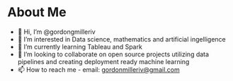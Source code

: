 # About Me


- 👋 Hi, I’m @gordongmilleriv
- 👀 I’m interested in Data science, mathematics and artificial ingelligence
- 🌱 I’m currently learning Tableau and Spark
- 💞️ I’m looking to collaborate on open source projects utilizing data pipelines and creating deployment ready machine learning 
- 📫 How to reach me - email: gordonmilleriv@gmail.com

<!---
gordongmilleriv/gordongmilleriv is a ✨ special ✨ repository because its `README.md` (this file) appears on your GitHub profile.
You can click the Preview link to take a look at your changes.
--->

